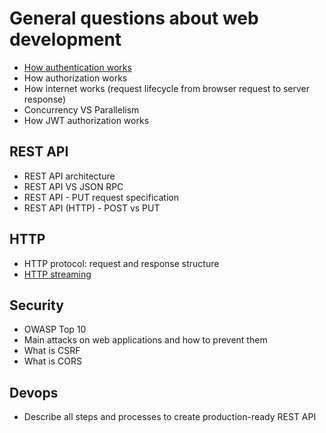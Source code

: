 # General questions about web development 

- [How authentication works](https://github.com/glaphire/interview_questions_and_answers/blob/main/src/general_questions/answers/how_authentication_works.md)
- How authorization works
- How internet works (request lifecycle from browser request to server response)
- Concurrency VS Parallelism
- How JWT authorization works

## REST API
- REST API architecture
- REST API VS JSON RPC
- REST API - PUT request specification
- REST API (HTTP) - POST vs PUT

## HTTP
- HTTP protocol: request and response structure
- [HTTP streaming](https://github.com/glaphire/interview_questions_and_answers/blob/main/src/general_questions/answers/http_streaming.md)

## Security
- OWASP Top 10
- Main attacks on web applications and how to prevent them
- What is CSRF
- What is CORS

## Devops
- Describe all steps and processes to create production-ready REST API